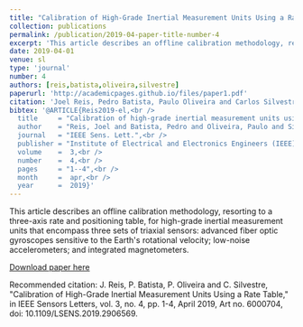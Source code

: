 ```yaml
---
title: "Calibration of High-Grade Inertial Measurement Units Using a Rate Table"
collection: publications
permalink: /publication/2019-04-paper-title-number-4
excerpt: 'This article describes an offline calibration methodology, resorting to a three-axis rate and positioning table, for high-grade inertial measurement units that encompass three sets of triaxial sensors: advanced fiber optic gyroscopes sensitive to the Earth''s rotational velocity; low-noise accelerometers; and integrated magnetometers.'
date: 2019-04-01
venue: sl
type: 'journal'
number: 4
authors: [reis,batista,oliveira,silvestre]
paperurl: 'http://academicpages.github.io/files/paper1.pdf'
citation: 'Joel Reis, Pedro Batista, Paulo Oliveira and Carlos Silvestre, "Calibration of High-Grade Inertial Measurement Units Using a Rate Table," IEEE Sensors Letters, vol. 3, no. 4, pp. 1-4, April 2019, Art no. 6000704, doi:10.1109/LSENS.2019.2906569.'
bibtex: '@ARTICLE{Reis2019-el,<br />
  title     = "Calibration of high-grade inertial measurement units using a rate table",<br />
  author    = "Reis, Joel and Batista, Pedro and Oliveira, Paulo and Silvestre, Carlos",<br />
  journal   = "IEEE Sens. Lett.",<br />
  publisher = "Institute of Electrical and Electronics Engineers (IEEE)",<br />
  volume    =  3,<br />
  number    =  4,<br />
  pages     = "1--4",<br />
  month     =  apr,<br />
  year      =  2019}'
---
```

This article describes an offline calibration methodology, resorting to a three-axis rate and positioning table, for high-grade inertial measurement units that encompass three sets of triaxial sensors: advanced fiber optic gyroscopes sensitive to the Earth's rotational velocity; low-noise accelerometers; and integrated magnetometers.

[Download paper here](http://academicpages.github.io/files/paper1.pdf)

Recommended citation: J. Reis, P. Batista, P. Oliveira and C. Silvestre, "Calibration of High-Grade Inertial Measurement Units Using a Rate Table," in IEEE Sensors Letters, vol. 3, no. 4, pp. 1-4, April 2019, Art no. 6000704, doi: 10.1109/LSENS.2019.2906569.
